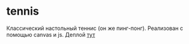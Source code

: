 # tennis

 Классический настольный теннис (он же пинг-понг). 
 Реализован с помощью canvas и js. 
 Деплой [тут](https://loki87by.github.io/tennis) 
